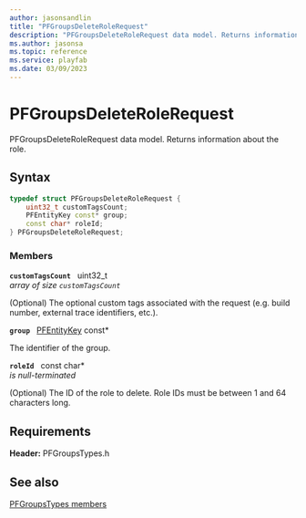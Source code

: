 ```yaml
---
author: jasonsandlin
title: "PFGroupsDeleteRoleRequest"
description: "PFGroupsDeleteRoleRequest data model. Returns information about the role."
ms.author: jasonsa
ms.topic: reference
ms.service: playfab
ms.date: 03/09/2023
---
```


# PFGroupsDeleteRoleRequest  

PFGroupsDeleteRoleRequest data model. Returns information about the role.  

## Syntax  
  
```cpp
typedef struct PFGroupsDeleteRoleRequest {  
    uint32_t customTagsCount;  
    PFEntityKey const* group;  
    const char* roleId;  
} PFGroupsDeleteRoleRequest;  
```
  
### Members  
  
**`customTagsCount`** &nbsp; uint32_t  
*array of size `customTagsCount`*  
  
(Optional) The optional custom tags associated with the request (e.g. build number, external trace identifiers, etc.).
  
**`group`** &nbsp; [PFEntityKey](../../pftypes/structs/pfentitykey-c.md) const*  
  
The identifier of the group.
  
**`roleId`** &nbsp; const char*  
*is null-terminated*  
  
(Optional) The ID of the role to delete. Role IDs must be between 1 and 64 characters long.
  
  
## Requirements  
  
**Header:** PFGroupsTypes.h
  
## See also  
[PFGroupsTypes members](../pfgroupstypes_members.md)  

  
  
